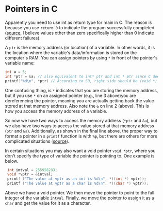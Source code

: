 # Pointers in C

Apparently you need to use int as return type for main in C.
The reason is because you use `return 0` to indicate the program successfully completed ([source][main-int], I believe values other than zero specifically higher than 0 indicate different failures).

A `ptr` is the memory address (or location) of a variable.
In other words, it is the location where the variable's data/information is stored on the computer's RAM.
You can assign pointers by using `*` in front of the pointer's variable name:

```c
int a = 5;
int *ptr = &a; // also equivalent to int* ptr and int * ptr since C doesn't care about spaces
printf("%d\n", *ptr) // According to SO, right side should be (void *) &a
```

One confusing thing, is `*` indicates that you are storing the memory address, but if you use `*` on an assigned pointer (e.g., line 3 above)you are dereferencing the pointer, meaning you are actually getting back the value stored at that memory address.
Also note the `&` on line 2 (above).
This is how you access the memory address of a variable.


So now we have two ways to access the memory address (`*ptr` and `&a`), but we also have two ways to access the value stored at that memory address (`ptr` and `&a`).
Additionally, as shown in the final line above, the proper way to format a pointer in a `printf` function is with `%p`, but there are others for more complicated situations ([source][pointer-formatters]).

In certain situations you may also want a void pointer `void *ptr`, where you don't specify the type of variable the pointer is pointing to.
One example is below.

```c
 int intval = 255958283;
 void *vptr = &intval;
 printf ("The value at vptr as an int is %d\n", *((int *) vptr));
 printf ("The value at vptr as a char is %d\n", *((char *) vptr));
```

Above we have a void pointer.
We then move the pointer to point to the full integer of the variable `intval`.
Finally, we move the pointer to assign it as a `char` and get the value for it as a character.


[main-int]: https://qr.ae/prTXmd "Why int main in C"
[pointer-formatters]: https://stackoverflow.com/a/9053835 "Format Specifiers for pointers in C"
